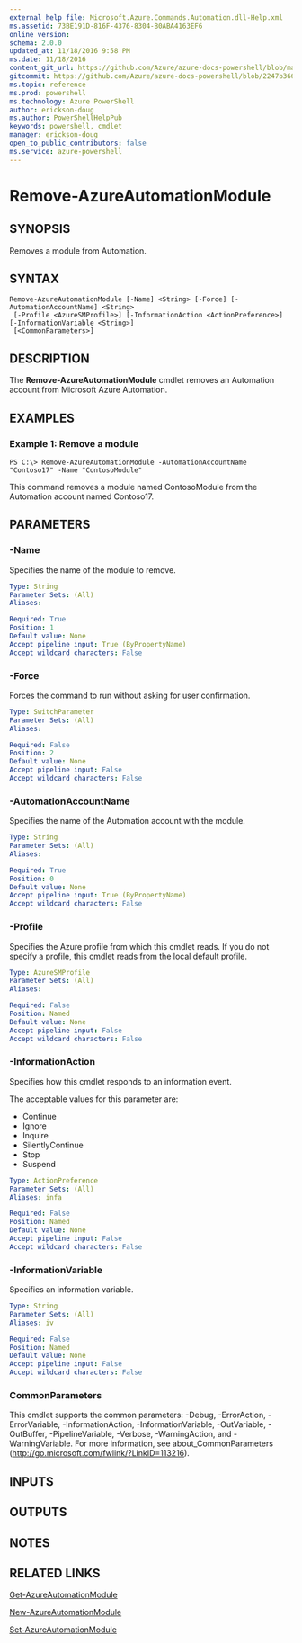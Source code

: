 ```yaml
---
external help file: Microsoft.Azure.Commands.Automation.dll-Help.xml
ms.assetid: 73BE191D-816F-4376-8304-B0ABA4163EF6
online version: 
schema: 2.0.0
updated_at: 11/18/2016 9:58 PM
ms.date: 11/18/2016
content_git_url: https://github.com/Azure/azure-docs-powershell/blob/master/azureps-cmdlets-docs/ServiceManagement/Azure.Automation/v3.1.0/Remove-AzureAutomationModule.md
gitcommit: https://github.com/Azure/azure-docs-powershell/blob/2247b36603f325b11bf6cc5cb27f5f58bfa2f0b9/azureps-cmdlets-docs/ServiceManagement/Azure.Automation/v3.1.0/Remove-AzureAutomationModule.md
ms.topic: reference
ms.prod: powershell
ms.technology: Azure PowerShell
author: erickson-doug
ms.author: PowerShellHelpPub
keywords: powershell, cmdlet
manager: erickson-doug
open_to_public_contributors: false
ms.service: azure-powershell
---
```


# Remove-AzureAutomationModule

## SYNOPSIS
Removes a module from Automation.

## SYNTAX

```
Remove-AzureAutomationModule [-Name] <String> [-Force] [-AutomationAccountName] <String>
 [-Profile <AzureSMProfile>] [-InformationAction <ActionPreference>] [-InformationVariable <String>]
 [<CommonParameters>]
```

## DESCRIPTION
The **Remove-AzureAutomationModule** cmdlet removes an Automation account from Microsoft Azure Automation.

## EXAMPLES

### Example 1: Remove a module
```
PS C:\> Remove-AzureAutomationModule -AutomationAccountName "Contoso17" -Name "ContosoModule"
```

This command removes a module named ContosoModule from the Automation account named Contoso17.

## PARAMETERS

### -Name
Specifies the name of the module to remove.

```yaml
Type: String
Parameter Sets: (All)
Aliases: 

Required: True
Position: 1
Default value: None
Accept pipeline input: True (ByPropertyName)
Accept wildcard characters: False
```

### -Force
Forces the command to run without asking for user confirmation.

```yaml
Type: SwitchParameter
Parameter Sets: (All)
Aliases: 

Required: False
Position: 2
Default value: None
Accept pipeline input: False
Accept wildcard characters: False
```

### -AutomationAccountName
Specifies the name of the Automation account with the module.

```yaml
Type: String
Parameter Sets: (All)
Aliases: 

Required: True
Position: 0
Default value: None
Accept pipeline input: True (ByPropertyName)
Accept wildcard characters: False
```

### -Profile
Specifies the Azure profile from which this cmdlet reads.
If you do not specify a profile, this cmdlet reads from the local default profile.

```yaml
Type: AzureSMProfile
Parameter Sets: (All)
Aliases: 

Required: False
Position: Named
Default value: None
Accept pipeline input: False
Accept wildcard characters: False
```

### -InformationAction
Specifies how this cmdlet responds to an information event.

The acceptable values for this parameter are:

- Continue
- Ignore
- Inquire
- SilentlyContinue
- Stop
- Suspend

```yaml
Type: ActionPreference
Parameter Sets: (All)
Aliases: infa

Required: False
Position: Named
Default value: None
Accept pipeline input: False
Accept wildcard characters: False
```

### -InformationVariable
Specifies an information variable.

```yaml
Type: String
Parameter Sets: (All)
Aliases: iv

Required: False
Position: Named
Default value: None
Accept pipeline input: False
Accept wildcard characters: False
```

### CommonParameters
This cmdlet supports the common parameters: -Debug, -ErrorAction, -ErrorVariable, -InformationAction, -InformationVariable, -OutVariable, -OutBuffer, -PipelineVariable, -Verbose, -WarningAction, and -WarningVariable. For more information, see about_CommonParameters (http://go.microsoft.com/fwlink/?LinkID=113216).

## INPUTS

## OUTPUTS

## NOTES

## RELATED LINKS

[Get-AzureAutomationModule](xref:ServiceManagement/Azure.Automation/v3.1.0/Get-AzureAutomationModule.md)

[New-AzureAutomationModule](xref:ServiceManagement/Azure.Automation/v3.1.0/New-AzureAutomationModule.md)

[Set-AzureAutomationModule](xref:ServiceManagement/Azure.Automation/v3.1.0/Set-AzureAutomationModule.md)


